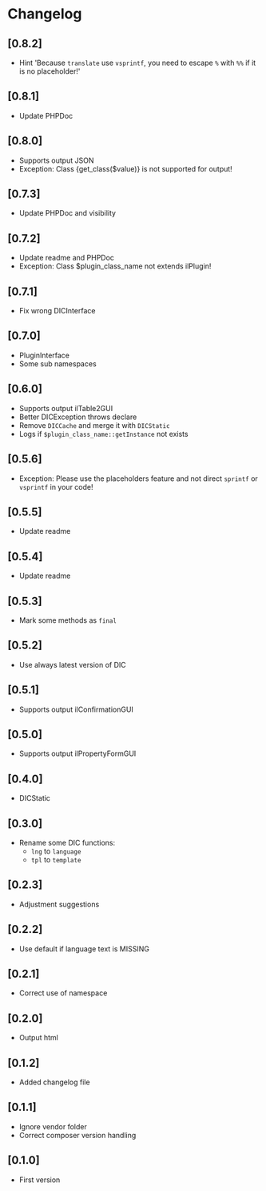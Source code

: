# Changelog

## [0.8.2]
- Hint 'Because `translate` use `vsprintf`, you need to escape `%` with `%%` if it is no placeholder!'

## [0.8.1]
- Update PHPDoc

## [0.8.0]
- Supports output JSON
- Exception: Class {get_class($value)} is not supported for output!

## [0.7.3]
- Update PHPDoc and visibility

## [0.7.2]
- Update readme and PHPDoc
- Exception: Class $plugin_class_name not extends ilPlugin!

## [0.7.1]
- Fix wrong DICInterface

## [0.7.0]
- PluginInterface
- Some sub namespaces

## [0.6.0]
- Supports output ilTable2GUI
- Better DICException throws declare
- Remove `DICCache` and merge it with `DICStatic`
- Logs if `$plugin_class_name::getInstance` not exists

## [0.5.6]
- Exception: Please use the placeholders feature and not direct `sprintf` or `vsprintf` in your code!

## [0.5.5]
- Update readme

## [0.5.4]
- Update readme

## [0.5.3]
- Mark some methods as `final`

## [0.5.2]
- Use always latest version of DIC

## [0.5.1]
- Supports output ilConfirmationGUI

## [0.5.0]
- Supports output ilPropertyFormGUI

## [0.4.0]
- DICStatic

## [0.3.0]
- Rename some DIC functions:
  - `lng` to `language`
  - `tpl` to `template`

## [0.2.3]
- Adjustment suggestions

## [0.2.2]
- Use default if language text is MISSING

## [0.2.1]
- Correct use of namespace

## [0.2.0]
- Output html

## [0.1.2]
- Added changelog file

## [0.1.1]
- Ignore vendor folder
- Correct composer version handling

## [0.1.0]
- First version

